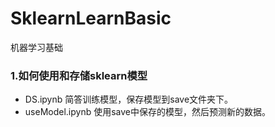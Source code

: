 # SklearnLearnBasic
机器学习基础

### 1.如何使用和存储sklearn模型
- DS.ipynb
简答训练模型，保存模型到save文件夹下。
- useModel.ipynb
使用save中保存的模型，然后预测新的数据。

